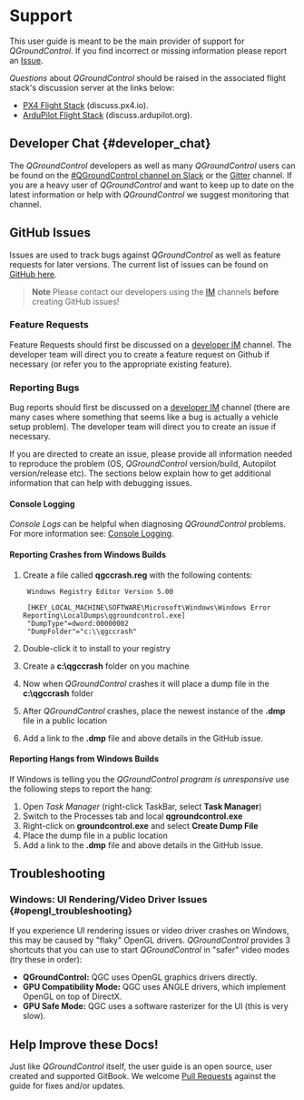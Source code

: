 # Support

This user guide is meant to be the main provider of support for *QGroundControl*. If you find incorrect or missing information please report an [Issue](https://github.com/mavlink/qgc-user-guide/issues).

*Questions* about *QGroundControl* should be raised in the associated flight stack's discussion server at the links below:

- [PX4 Flight Stack](http://discuss.px4.io/c/qgroundcontrol/qgroundcontrol-usage) (discuss.px4.io).
- [ArduPilot Flight Stack](http://discuss.ardupilot.org/c/ground-control-software/qgroundcontrol) (discuss.ardupilot.org).

## Developer Chat {#developer_chat}

The *QGroundControl* developers as well as many *QGroundControl* users can be found on the [#QGroundControl channel on Slack](https://px4.slack.com/) or the [Gitter](https://gitter.im/mavlink/qgroundcontrol) channel. If you are a heavy user of *QGroundControl* and want to keep up to date on the latest information or help with *QGroundControl* we suggest monitoring that channel.

## GitHub Issues

Issues are used to track bugs against *QGroundControl* as well as feature requests for later versions. The current list of issues can be found on [GitHub here](https://github.com/mavlink/qgroundcontrol/issues).

> **Note** Please contact our developers using the [IM](#developer_chat) channels **before** creating GitHub issues!

### Feature Requests

Feature Requests should first be discussed on a [developer IM](#developer_chat) channel. The developer team will direct you to create a feature request on Github if necessary (or refer you to the appropriate existing feature).

### Reporting Bugs

Bug reports should first be discussed on a [developer IM](#developer_chat) channel (there are many cases where something that seems like a bug is actually a vehicle setup problem). The developer team will direct you to create an issue if necessary.

If you are directed to create an issue, please provide all information needed to reproduce the problem (OS, *QGroundControl* version/build, Autopilot version/release etc). The sections below explain how to get additional information that can help with debugging issues.

#### Console Logging

*Console Logs* can be helpful when diagnosing *QGroundControl* problems. For more information see: [Console Logging](../SettingsView/console_logging.md).

#### Reporting Crashes from Windows Builds

1. Create a file called **qgccrash.reg** with the following contents:
    
        Windows Registry Editor Version 5.00
        
        [HKEY_LOCAL_MACHINE\SOFTWARE\Microsoft\Windows\Windows Error Reporting\LocalDumps\qgroundcontrol.exe]
        "DumpType"=dword:00000002
        "DumpFolder"="c:\\qgccrash"
        

2. Double-click it to install to your registry

3. Create a **c:\qgccrash** folder on you machine
4. Now when *QGroundControl* crashes it will place a dump file in the **c:\qgccrash** folder
5. After *QGroundControl* crashes, place the newest instance of the **.dmp** file in a public location
6. Add a link to the **.dmp** file and above details in the GitHub issue.

#### Reporting Hangs from Windows Builds

If Windows is telling you the *QGroundControl program is unresponsive* use the following steps to report the hang:

1. Open *Task Manager* (right-click TaskBar, select **Task Manager**)
2. Switch to the Processes tab and local **qgroundcontrol.exe**
3. Right-click on **groundcontrol.exe** and select **Create Dump File**
4. Place the dump file in a public location
5. Add a link to the **.dmp** file and above details in the GitHub issue.

## Troubleshooting

### Windows: UI Rendering/Video Driver Issues {#opengl_troubleshooting}

If you experience UI rendering issues or video driver crashes on Windows, this may be caused by "flaky" OpenGL drivers. *QGroundControl* provides 3 shortcuts that you can use to start *QGroundControl* in "safer" video modes (try these in order):

- **QGroundControl:** QGC uses OpenGL graphics drivers directly.
- **GPU Compatibility Mode:** QGC uses ANGLE drivers, which implement OpenGL on top of DirectX.
- **GPU Safe Mode:** QGC uses a software rasterizer for the UI (this is very slow).

## Help Improve these Docs!

Just like *QGroundControl* itself, the user guide is an open source, user created and supported GitBook. We welcome [Pull Requests](https://github.com/mavlink/qgc-user-guide/pulls) against the guide for fixes and/or updates.
